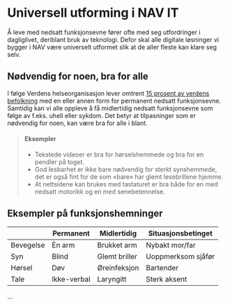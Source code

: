 # Universell utforming i NAV IT

Å leve med nedsatt funksjonsevne fører ofte med seg utfordringer i dagliglivet, deriblant bruk av teknologi. Defor skal alle digitale løsninger vi bygger i NAV være universelt utformet slik at de aller fleste kan klare seg selv.

## Nødvendig for noen, bra for alle

I følge Verdens helseorganisasjon lever omtrent [15 prosent av verdens befolkning](https://www.who.int/disabilities/world_report/2011/report/en/) med en eller annen form for permanent nedsatt funksjonsevne. Samtidig kan vi alle oppleve å få midlertidig nedsatt funksjonsevne som følge av f.eks. uhell eller sykdom. Det betyr at tilpasninger som er nødvendig for noen, kan være bra for alle i blant.

>#### Eksempler
>
>- Tekstede videoer er bra for hørselshemmede og bra for en pendler på toget.
>- God lesbarhet er ikke bare nødvendig for sterkt synshemmede, det er også fint for de som «bare» har glemt lesebrillene hjemme.
>- At nettsidene kan brukes med tastaturet er bra både for en med nedsatt motorikk og en med senebetennelse.

## Eksempler på funksjonshemninger

| |Permanent|Midlertidig|Situasjonsbetinget
|-|-|-|-|
|Bevegelse|Èn arm|Brukket arm|Nybakt mor/far|
|Syn|Blind|Glemt briller|Uoppmerksom sjåfør|
|Hørsel|Døv|Øreinfeksjon|Bartender|
|Tale|Ikke-verbal|Laryngitt|Sterk aksent|

...
